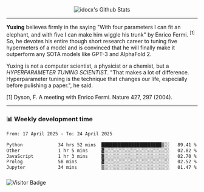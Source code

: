<div align="center">
    <img align="center" src="https://github-readme-stats.vercel.app/api?username=idocx&show_icons=true&count_private=true&hide_border=true" alt="idocx's Github Stats"></img>
</div>

---

**Yuxing** believes firmly in the saying "With four parameters I can fit an elephant, and with five I can make him wiggle his trunk" by Enrico Fermi. <sup>[1]</sup> So, he devotes his entire though short research career to tuning five hypermeters of a model and is convinced that he will finally make it outperform any SOTA models like GPT-3 and AlphaFold 2.

Yuxing is not a computer scientist, a physicist or a chemist, but a *HYPERPARAMETER TUNING SCIENTIST*. "That makes a lot of difference. Hyperparameter tuning is the technique that changes our life, especially before pulishing a paper.", he said.

[1] Dyson, F. A meeting with Enrico Fermi. Nature 427, 297 (2004).


---

### 📊 Weekly development time
<!--START_SECTION:waka-->

```txt
From: 17 April 2025 - To: 24 April 2025

Python             34 hrs 52 mins  ██████████████████████▒░░   89.41 %
Other              1 hr 5 mins     ▓░░░░░░░░░░░░░░░░░░░░░░░░   02.82 %
JavaScript         1 hr 3 mins     ▓░░░░░░░░░░░░░░░░░░░░░░░░   02.70 %
Prolog             58 mins         ▓░░░░░░░░░░░░░░░░░░░░░░░░   02.52 %
Jupyter            34 mins         ▒░░░░░░░░░░░░░░░░░░░░░░░░   01.47 %
```

<!--END_SECTION:waka-->

### 

![Visitor Badge](https://visitor-badge.laobi.icu/badge?page_id=idocx.idocx)